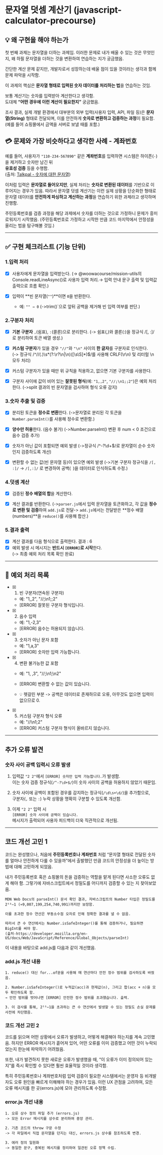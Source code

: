 # 문자열 덧셈 계산기 (javascript-calculator-precourse)


## 💡 왜 구현을 해야 하는가
첫 번째 과제는 문자열을 더하는 과제임. 이러한 문제로 내가 배울 수 있는 것은 무엇인지, 왜 하필 문자열을 더하는 것을 변환하여 연습하는 지가 궁금했음.

간단한 계산 문제 같지만, 개발자로서 성장하는데 배울 점이 있을 것이라는 생각과 함께 문제 파악을 시작함. 

이 과제의 핵심은 **문자열 형태로 입력된 숫자 데이터를 처리하는 법**을 연습하는 것임. 

보통 계산기는 숫자를 입력받아 계산한다고 생각함.  
도대체 **“어떤 경우에 이런 계산이 필요한지”** 궁금했음.

조사 결과, 실제 개발 환경에서 대부분의 외부 입력(사용자 입력, API, 파일 등)은  **문자열(String)** 형태로 전달되며, 이를 안전하게 **숫자로 변환하고 검증하는 과정**이 필요함. (예를 들어 쇼핑몰에서 금액을 서버로 보낼 때를 포함.)


## 💳 문제와 가장 비슷하다고 생각한 사례 - 계좌번호
예를 들어, 사용자가 `"110-234-567890"` 같은 **계좌번호**를 입력하면 시스템은 하이픈(`-`)을 제거하고 숫자만 남긴 뒤  
**유효성 검증** 등을 수행함.  
(출처: [Talkpal - 숫자에 대한 문자열](https://talkpal.ai/ko/grammar/%EC%88%AB%EC%9E%90%EC%97%90-%EB%8C%80%ED%95%9C-%EB%AC%B8%EC%9E%90%EC%97%B4/))

이처럼 입력은 **문자열로 들어오지만**,  실제 처리는 **숫자로 변환된 데이터**를 기반으로 이루어지는 경우가 있음.  따라서 문자열 덧셈 계산기는 이런 실제 상황을 단순화한 형태로  문자열 데이터를 **안전하게 파싱하고 계산하는 과정**을 연습하기 위한 과제라고 생각하며 진행함. 

주민등록번호를 검증 과정을 해당 과제에서 숫자를 더하는 것으로 가정하니 문제가 흥미로워지기 시작했음. (주민등록번호로 가정하고 시작한 만큼 코드 마지막에서 안정성을 올리는 법을 탐구해볼 것임.)

---

## ✅ 구현 체크리스트 (기능 단위)

### 1️.입력 처리
- [x] 사용자에게 문자열을 입력받는다. 
(→ @woowacourse/mission-utils의 Console.readLineAsync()로 사용자 입력 처리.→ 입력 안내 문구 출력 및 입력값 출력으로 흐름 확인.)

- [x] 입력이 **빈 문자열(`""`)**이면 `0`을 반환한다.  
  - 예: `"" → 0`
  (->trim()`으로 앞뒤 공백을 제거해 빈 입력 여부를 판단.)

### 2️.구분자 처리
- [x] **기본 구분자** `,`(쉼표), `:`(콜론)으로 분리한다.
(-> 쉼표(,)와 콜론(:)을 정규식 /[, :]/로 분리하여 토큰 배열 생성.)

- [x] **커스텀 구분자**가 있을 경우 `"//"`와 `"\n"` 사이의 **한 글자**를 구분자로 인식한다.  
(-> 정규식 /^\/\/(.)\s*(?:\r?\n|\\n)([\s\S]*)$/를 사용해 CRLF(\r\n) 및 리터럴 \n 모두 처리)

- [x] 커스텀 구분자가 있을 때만 위 규칙을 적용하고, 없으면 기본 구분자를 사용한다.

- [x] 구분자 사이에 값이 비어 있는 **잘못된 형식**(예: `"1,,2"`, `"//;\n1;;2"`)은 예외 처리한다.
(->split 결과의 빈 문자열을 검사하여 형식 오류 감지)

### 3.숫자 추출 및 검증
- [x] 분리된 토큰을 **정수로 변환**한다.
(->문자열로 분리된 각 토큰을 `Number.parseInt()`를 사용해 정수로 변환함.)

- [x] **양수만 허용**한다. (음수 불가)
(->Number.parseInt() 변환 후 num < 0 조건으로 음수 검증 추가)

- [x] 숫자가 아닌 값이 포함되면 예외 발생 
(->정규식 /^-?\\d+$/로 문자열이 순수 숫자인지 검증하도록 개선)


- [x] 변환할 수 없는 값(빈 문자열 등)이 있으면 예외 발생  (->기본 구분자 정규식을 `/[, :]/` → `/[,:]/` 로 변경하여 공백(` `)을 데이터로 인식하도록 수정.)

### 4.덧셈 계산
- [x] 검증된 **정수 배열의 합**을 계산한다.  
- [x] 계산 결과를 반환한다.
(->`parser.js`에서 입력 문자열을 토큰화하고, 각 값을 **정수로 변환 및 검증**하여 `add.js`로 전달-> `add.js`에서는 전달받은 **정수 배열(numbers)**을 `reduce()`를 사용해 합산.)


### 5.결과 출력
- [x] 계산 결과를 다음 형식으로 출력한다. 결과 : 6
- [x] 예외 발생 시 메시지는 **반드시 `[ERROR]`로 시작**한다.  
(-> 최종 예외 처리 목록 확인 완료)

---

## 🚨 예외 처리 목록

- [x] 1. 빈 구분자(연속된 구분자)  
   - 예: "1,,2", "//;\n1;;2"  
   - [ERROR] 잘못된 구분자 형식입니다.

- [x] 2. 음수 입력  
   - 예: "1,-2,3"  
   - [ERROR] 음수는 허용되지 않습니다.

- [x] 3. 숫자가 아닌 문자 포함  
   - 예: "1,a,3"  
   - [ERROR] 숫자만 입력 가능합니다.

- [x] 4. 변환 불가능한 값 포함  
   - 예: "1, ,3", "//;\n1;\n2"  
   - [ERROR] 변환할 수 없는 값이 있습니다.

   - 💡 헷갈린 부분 -> 공백은 데이터로 존재하므로 오류,
아무것도 없으면 입력이 없으므로 0.

- [x] 5. 커스텀 구분자 형식 오류  
   - 예: "//\n1;2"  
   - [ERROR] 커스텀 구분자 형식이 올바르지 않습니다.

---

## 추가 오류 발견 
### 숫자 사이 공백 입력시 오류 발생
1. 입력값 `"2 2"`에서 `[ERROR] 숫자만 입력 가능합니다.`가 발생함.  
   이는 숫자 검증 정규식(`/^-?\d+$/`)이 숫자 사이의 공백을 허용하지 않았기 때문임.  

2. 숫자 사이에 공백이 포함된 경우를 감지하는 정규식(`/\d\s+\d/`)을 추가함으로,  
   구분자(`,` 또는 `:`) 누락 상황을 명확히 구분할 수 있도록 개선함.  

3. 이제 `"2 2"` 입력 시  
   `[ERROR] 숫자 사이에 공백이 있습니다.`  
   메시지가 출력되어 사용자 피드백이 더욱 직관적으로 개선됨.

---

## 코드 개선 고민 1
코드는 완성했으나, 처음에 **주민등록번호나 계좌번호** 처럼 “문자열 형태로 전달된 숫자를 얼마나 안전하게 다룰 수 있을까”에서 출발했던 만큼 코드의 안정성을 더 높이는 방법에 대해 고민하게 되었음.  

내가 주민등록번호 혹은 쇼핑몰의 돈을 검증하는 역할을 맡게 된다면 사소한 오류도 없게 해야 함.
그렇기에 자바스크립트에서 정밀도를 어디까지 검증할 수 있는 지 찾아보았음.

```
MDN Web Docs의 parseInt() 문서 확인 결과, 자바스크립트의 Number 타입은 정밀도를 2⁵³−1 (≈9,007,199,254,740,991)까지만 보장함. 

이를 초과한 정수 연산은 부동소수점 오차로 인해 정확한 결과를 낼 수 없음.

따라서 큰 수 연산에서는 Number.isSafeInteger()를 통해 검증하거나, 필요하면 BigInt를 써야 함.
(출처-https://developer.mozilla.org/en-US/docs/Web/JavaScript/Reference/Global_Objects/parseInt)
```

이 내용을 바탕으로 add.js를 다음과 같이 개선했음.

### add.js 개선 내용
```
1. reduce() 대신 for...of문을 사용해 매 연산마다 안전 정수 범위를 검사하도록 바꿨음.

2. Number.isSafeInteger()로 누적값(acc)과 현재값(n), 그리고 합(acc + n)을 모두 확인하도록 함.
→ 안전 범위를 벗어나면 [ERROR] 안전한 정수 범위를 초과했습니다. 출력.

3. 이 검사를 통해, 2⁵³−1을 초과하는 큰 수 연산에서 발생할 수 있는 정밀도 손실 문제를 사전에 차단했음.
```

### 코드 개선 고민 2
코드를 읽으며 어떤 상황에서 오류가 발생하고, 어떻게 해결해야 하는지를 계속 고민했음.
하지만 ERROR 메시지가 흩어져 있어, 어떤 오류를 이미 검증했고 어떤 것이 누락되었는지 한눈에 파악하기 어려웠음.

또한, 내가 발견하지 못한 새로운 오류가 발생했을 때,
“이 오류가 이미 정의되어 있는지”를 즉시 확인할 수 있다면 훨씬 효율적일 것이라 생각함.

특히 주민등록번호나 계좌번호처럼 입력 검증이 필요한 시스템에서는
운영자 등 비개발자도 오류 원인을 빠르게 이해해야 하는 경우가 있음. 이런 UX 관점을 고려하여, 모든 오류 메시지를 한 곳(errors.js)에 모아 관리하도록 수정함.

### error.js 개선 내용
```
1. 오류 상수 정의 파일 추가 (errors.js)
-> 모든 Error 메시지를 상수로 분리하여 중앙 관리.

2. 기존 코드의 throw 구문 수정
-> 각 파일에서 직접 문자열을 던지는 대신, errors.js 상수를 참조하도록 변경.

3. 에러 정의 일원화
-> 동일한 문구, 중복된 메시지를 정리하여 일관된 오류 정책 수립.
```